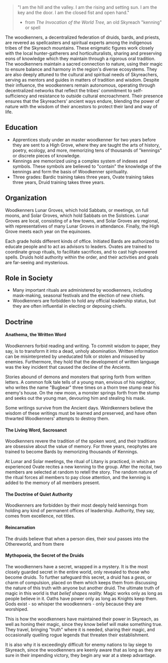 > "I am the hill and the valley. I am the rising and setting sun. I am the key and the door. I am the closed fist and open hand."
> - from *The Invocation of the World Tree,* an old Skyreach "kenning" or spell

The woodkenners, a decentralized federation of druids, bards, and priests, are revered as spellcasters and spiritual experts among the indigenous tribes of the Skyreach mountains. These enigmatic figures work closely with the local hunter-gatherers and horticulturalists, sharing and preserving eons of knowledge which they maintain through a rigorous oral tradition. The woodkenners maintain a sacred connection to nature, using their magic to ensure balance and harmony in the region's diverse ecosystems. They are also deeply attuned to the cultural and spiritual needs of Skyreachers, serving as mentors and guides in matters of tradition and wisdom. Despite their influence, the woodkenners remain autonomous, operating through decentralized networks that reflect the tribes' commitment to self-sufficiency and resistance to outside cultural encroachment. Their presence ensures that the Skyreachers' ancient ways endure, blending the power of nature with the wisdom of their ancestors to protect their land and way of life.

## Education
- Apprentices study under an master woodkenner for two years before they are sent to a High Grove, where they are taught the arts of history, poetry, ecology, and more, memorizing tens of thousands of "kennings" or discrete pieces of knowledge.
- Kennings are memorized using a complex system of indexes and symbols. These symbols are believed to "contain" the knowledge of the kennings and form the basis of Woodkenner spirituality.
- Three grades: Bardic training takes three years, Ovate training takes three years, Druid training takes three years.

## Organization
Woodkenners Lunar Groves, which hold Sabbats, or meetings, on full moons, and Solar Groves, which hold Sabbats on the Solstices. Lunar Groves are local, consisting of a few towns, and Solar Groves are regional, with representatives of many Lunar Groves in attendance. Finally, the High Grove meets each year on the equinoxes.

Each grade holds different kinds of office. Initiated Bards are authorized to educate people and to act as advisors to leaders. Ovates are trained to coordinate group rituals, to facilitate sacrifices, and to cast high-powered spells. Druids hold authority within the order, and their activities and goals are far-seeing and mysterious. 

## Role in Society
- Many important rituals are administered by woodkenners, including mask-making, seasonal festivals and the election of new chiefs.
- Woodkenners are forbidden to hold any official leadership status, but they are often influential in electing or deposing chiefs.

## Doctrine
#### Anathema, the Written Word
Woodkenners forbid reading and writing. To commit wisdom to paper, they say, is to transform it into a dead, unholy abomination. Written information can be misinterpreted by uneducated folk or stolen and misused by enemies. Furthermore, they hold that the development of written language was the key incident that caused the decline of the Ancients.

Stories abound of demons and monsters that spring forth from written letters. A common folk tale tells of a young man, envious of his neighbor, who writes the name "Bugbear" three times on a thorn tree stump near his enemy's house. On the new moon, a monster springs forth from the stump and seeks out the young man, devouring him and stealing his mask.

Some writings survive from the Ancient days. Weirdkenners believe the wisdom of these writings must be learned and preserved, and have often thwarted Woodkenners' attempts to destroy them.

#### The Living Word, Sacrosanct
Woodkenners revere the tradition of the spoken word, and their traditions are obsessive about the value of memory. For three years, neophytes are trained to become Bards by memorizing thousands of Kennings. 

At Lunar and Solar meetings, the ritual of Litany is practiced, in which an experienced Ovate recites a new kenning to the group. After the recital, two members are selected at random to retell the story. The random nature of the ritual forces all members to pay close attention, and the kenning is added to the memory of all members present.

#### The Doctrine of Quiet Authority
Woodkenners are forbidden by their most deeply held kennings from holding any kind of permanent offices of leadership.  Authority, they say, comes from excellence, not titles.

#### Reincarnation
The druids believe that when a person dies, their soul passes into the Othereworld, and from there 

#### Mythopoeia, the Secret of the Druids

The woodkenners have a secret, wrapped in a mystery. It is the most closely guarded secret in the entire world, only revealed to those who become druids. To further safeguard this secret, a druid has a *geas*, or charm of compulsion, placed on them which keeps them from discussing the nature of this truth with anyone but another druid. The ultimate truth of magic in this world is that *belief shapes reality.* Magic works only as long as people believe in it. Oaths have power only as long as Knights keep them. Gods exist - so whisper the woodkenners - only because they are worshiped.

This is how the woodkenners have maintained their power in Skyreach, as well as honing their magic, since they know belief will make something true. They travel, bringing "truth" where it is needed, sharing their magic, and occasionally quelling rogue legends that threaten their establishment.

It is also why it is exceedingly difficult for enemy nations to lay siege to Skyreach, since the woodkenners are keenly aware that as long as they are sure in their impending victory, they begin any war at a steep advantage.